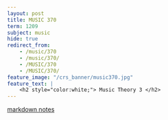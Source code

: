 ```yaml
---
layout: post
title: MUSIC 370
term: 1209
subject: music
hide: true
redirect_from:
    - /music/370
    - /music/370/
    - /MUSIC/370
    - /MUSIC/370/
feature_image: "/crs_banner/music370.jpg"
feature_text: |
    <h2 style="color:white;"> Music Theory 3 </h2>
---
```


 [markdown notes](/md/1209/music370/)
